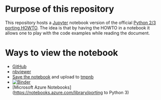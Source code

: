 Purpose of this repository
==========================
This repository hosts a [Jupyter](http://jupyter.org/) notebook version of the official
[Python 2/3 porting HOWTO](https://docs.python.org/3/howto/pyporting.html). The idea is
that by having the HOWTO in a notebook it allows one to play with the code examples while
reading the document.


Ways to view the notebook
=========================
- [GitHub](https://github.com/brettcannon/porting-to-python-3-notebook/blob/master/Porting%20Python%202%20code%20to%20Python%203.ipynb)
- [nbviewer](http://nbviewer.jupyter.org/github/brettcannon/porting-to-python-3-notebook/blob/master/Porting%20Python%202%20code%20to%20Python%203.ipynb)
- [Save the notebook](https://raw.githubusercontent.com/brettcannon/porting-to-python-3-notebook/master/Porting%20Python%202%20code%20to%20Python%203.ipynb) and upload to [tmpnb](https://tmpnb.org)
- [![Binder](http://mybinder.org/badge.svg)](http://mybinder.org:/repo/brettcannon/porting-to-python-3-notebook)
- [Microsoft Azure Notebooks](https://notebooks.azure.com/library/porting to Python 3)
